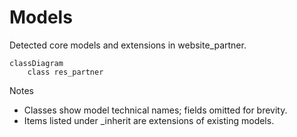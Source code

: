 # Models

Detected core models and extensions in website_partner.

```mermaid
classDiagram
    class res_partner
```

Notes
- Classes show model technical names; fields omitted for brevity.
- Items listed under _inherit are extensions of existing models.

